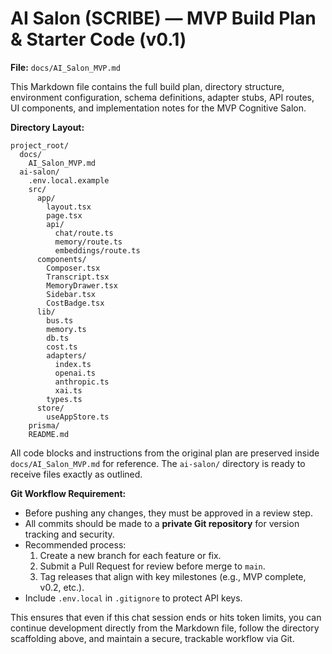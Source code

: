 # AI Salon (SCRIBE) — MVP Build Plan & Starter Code (v0.1)

**File:** `docs/AI_Salon_MVP.md`

This Markdown file contains the full build plan, directory structure, environment configuration, schema definitions, adapter stubs, API routes, UI components, and implementation notes for the MVP Cognitive Salon.

**Directory Layout:**

```
project_root/
  docs/
    AI_Salon_MVP.md
  ai-salon/
    .env.local.example
    src/
      app/
        layout.tsx
        page.tsx
        api/
          chat/route.ts
          memory/route.ts
          embeddings/route.ts
      components/
        Composer.tsx
        Transcript.tsx
        MemoryDrawer.tsx
        Sidebar.tsx
        CostBadge.tsx
      lib/
        bus.ts
        memory.ts
        db.ts
        cost.ts
        adapters/
          index.ts
          openai.ts
          anthropic.ts
          xai.ts
        types.ts
      store/
        useAppStore.ts
    prisma/
    README.md
```

All code blocks and instructions from the original plan are preserved inside `docs/AI_Salon_MVP.md` for reference. The `ai-salon/` directory is ready to receive files exactly as outlined.

**Git Workflow Requirement:**

- Before pushing any changes, they must be approved in a review step.
- All commits should be made to a **private Git repository** for version tracking and security.
- Recommended process:
  1. Create a new branch for each feature or fix.
  2. Submit a Pull Request for review before merge to `main`.
  3. Tag releases that align with key milestones (e.g., MVP complete, v0.2, etc.).
- Include `.env.local` in `.gitignore` to protect API keys.

This ensures that even if this chat session ends or hits token limits, you can continue development directly from the Markdown file, follow the directory scaffolding above, and maintain a secure, trackable workflow via Git.

